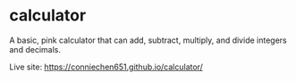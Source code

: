 # calculator

A basic, pink calculator that can add, subtract, multiply, and divide integers and decimals.

Live site: <a>https://conniechen651.github.io/calculator/</a>

